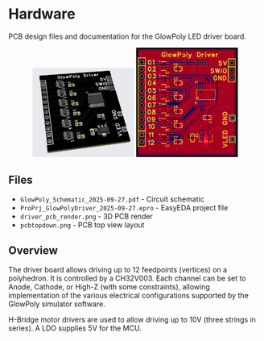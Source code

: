 # Hardware

PCB design files and documentation for the GlowPoly LED driver board.

<div align="center">
  <img src="driver_pcb_render.png" width="40%" >
  <img src="pcbtopdown.png" width="40%">
</div>

## Files

- `GlowPoly_Schematic_2025-09-27.pdf` - Circuit schematic
- `ProPrj_GlowPolyDriver_2025-09-27.epro` - EasyEDA project file
- `driver_pcb_render.png` - 3D PCB render
- `pcbtopdown.png` - PCB top view layout

## Overview

The driver board allows driving up to 12 feedpoints (vertices) on a polyhedron. It is controlled by a CH32V003. Each channel can be set to Anode, Cathode, or High-Z (with some constraints), allowing implementation of the various electrical configurations supported by the GlowPoly simulator software.

H-Bridge motor drivers are used to allow driving up to 10V (three strings in series). A LDO supplies 5V for the MCU.

